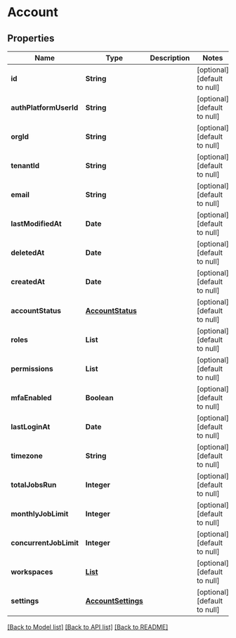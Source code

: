 # Account
## Properties

| Name | Type | Description | Notes |
|------------ | ------------- | ------------- | -------------|
| **id** | **String** |  | [optional] [default to null] |
| **authPlatformUserId** | **String** |  | [optional] [default to null] |
| **orgId** | **String** |  | [optional] [default to null] |
| **tenantId** | **String** |  | [optional] [default to null] |
| **email** | **String** |  | [optional] [default to null] |
| **lastModifiedAt** | **Date** |  | [optional] [default to null] |
| **deletedAt** | **Date** |  | [optional] [default to null] |
| **createdAt** | **Date** |  | [optional] [default to null] |
| **accountStatus** | [**AccountStatus**](AccountStatus.md) |  | [optional] [default to null] |
| **roles** | **List** |  | [optional] [default to null] |
| **permissions** | **List** |  | [optional] [default to null] |
| **mfaEnabled** | **Boolean** |  | [optional] [default to null] |
| **lastLoginAt** | **Date** |  | [optional] [default to null] |
| **timezone** | **String** |  | [optional] [default to null] |
| **totalJobsRun** | **Integer** |  | [optional] [default to null] |
| **monthlyJobLimit** | **Integer** |  | [optional] [default to null] |
| **concurrentJobLimit** | **Integer** |  | [optional] [default to null] |
| **workspaces** | [**List**](Workspace.md) |  | [optional] [default to null] |
| **settings** | [**AccountSettings**](AccountSettings.md) |  | [optional] [default to null] |

[[Back to Model list]](../README.md#documentation-for-models) [[Back to API list]](../README.md#documentation-for-api-endpoints) [[Back to README]](../README.md)

